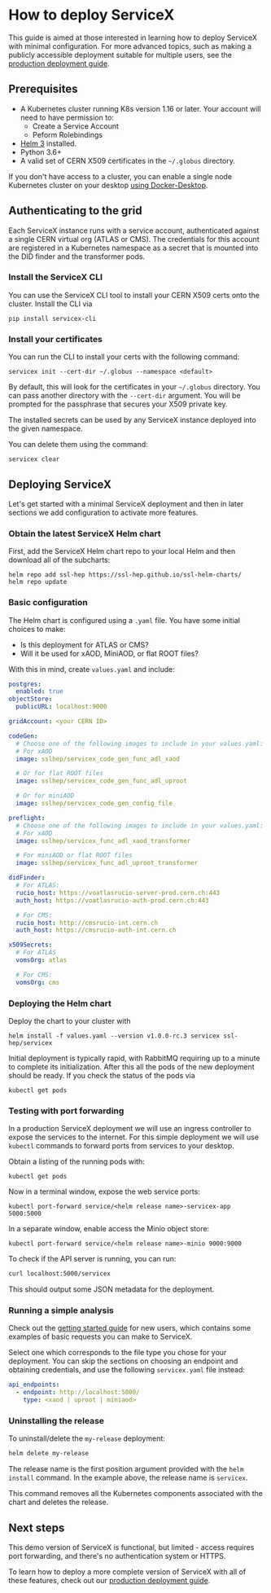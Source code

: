 # How to deploy ServiceX

This guide is aimed at those interested in learning how to deploy ServiceX 
with minimal configuration. For more advanced topics, such as making a 
publicly accessible deployment suitable for multiple users, 
see the [production deployment guide](production.md).

## Prerequisites
- A Kubernetes cluster running K8s version 1.16 or later. 
Your account will need to have permission to:
    - Create a Service Account
    - Peform Rolebindings
- [Helm 3](https://helm.sh/docs/intro/install/) installed.
- Python 3.6+
- A valid set of CERN X509 certificates in the `~/.globus` directory.

If you don't have access to a cluster, you can enable a single node 
Kubernetes cluster on your desktop 
[using Docker-Desktop](https://www.docker.com/blog/kubernetes-is-now-available-in-docker-desktop-stable-channel/).



## Authenticating to the grid
Each ServiceX instance runs with a service account, authenticated against a 
single CERN virtual org (ATLAS or CMS). The credentials for this account are
registered in a Kubernetes namespace as a secret that is mounted into the DID
finder and the transformer pods.

### Install the ServiceX CLI

You can use the ServiceX CLI tool to install your CERN X509 certs onto the 
cluster. Install the CLI via 

```
pip install servicex-cli
```

### Install your certificates

You can run the CLI to install your certs with the following command:
```
servicex init --cert-dir ~/.globus --namespace <default>
```
By default, this will look for the certificates in your `~/.globus` directory.
You can pass another directory with the `--cert-dir` argument.
You will be prompted for the passphrase that secures your X509 private key.

The installed secrets can be used by any ServiceX instance deployed into the
given namespace.

You can delete them using the command:
```
servicex clear
```

## Deploying ServiceX
Let's get started with a minimal ServiceX deployment and then in later sections
we add configuration to activate more features.

### Obtain the latest ServiceX Helm chart
First, add the ServiceX Helm chart repo to your local Helm and then download
all of the subcharts:
```
helm repo add ssl-hep https://ssl-hep.github.io/ssl-helm-charts/
helm repo update
``` 

### Basic configuration
The Helm chart is configured using a `.yaml` file.
You have some initial choices to make:

* Is this deployment for ATLAS or CMS?
* Will it be used for xAOD, MiniAOD, or flat ROOT files?
 
With this in mind, create `values.yaml` and include:
```yaml
postgres:
  enabled: true
objectStore:
  publicURL: localhost:9000

gridAccount: <your CERN ID>

codeGen:
  # Choose one of the following images to include in your values.yaml:
  # For xAOD
  image: sslhep/servicex_code_gen_func_adl_xaod

  # Or for flat ROOT files
  image: sslhep/servicex_code_gen_func_adl_uproot

  # Or for miniAOD
  image: sslhep/servicex_code_gen_config_file

preflight:
  # Choose one of the following images to include in your values.yaml:
  # For xAOD
  image: sslhep/servicex_func_adl_xaod_transformer

  # For miniAOD or flat ROOT files
  image: sslhep/servicex_func_adl_uproot_transformer

didFinder:
  # For ATLAS:
  rucio_host: https://voatlasrucio-server-prod.cern.ch:443
  auth_host: https://voatlasrucio-auth-prod.cern.ch:443

  # For CMS:
  rucio_host: http://cmsrucio-int.cern.ch
  auth_host: https://cmsrucio-auth-int.cern.ch

x509Secrets:
  # For ATLAS
  vomsOrg: atlas

  # For CMS:
  vomsOrg: cms
```

### Deploying the Helm chart
Deploy the chart to your cluster with 
```
helm install -f values.yaml --version v1.0.0-rc.3 servicex ssl-hep/servicex
```

Initial deployment is typically rapid, with RabbitMQ requiring up to a minute to
complete its initialization. After this all the pods of the new deployment 
should be ready. If you check the status of the pods via

```
kubectl get pods
```

### Testing with port forwarding
In a production ServiceX deployment we will use an ingress controller to expose
the services to the internet. For this simple deployment we will use
`kubectl` commands to forward ports from services to your desktop.

Obtain a listing of the running pods with:
```
kubectl get pods
```

Now in a terminal window, expose the web service ports:
```
kubectl port-forward service/<helm release name>-servicex-app 5000:5000
```

In a separate window, enable access the Minio object store:
```
kubectl port-forward service/<helm release name>-minio 9000:9000
```

To check if the API server is running, you can run:
```bash
curl localhost:5000/servicex
```
This should output some JSON metadata for the deployment.

### Running a simple analysis

Check out the [getting started guide](../user/getting-started.md) for new users,
which contains some examples of basic requests you can make to ServiceX.

Select one which corresponds to the file type you chose for your deployment.
You can skip the sections on choosing an endpoint and obtaining credentials, 
and use the following `servicex.yaml` file instead:
```yaml
api_endpoints:
  - endpoint: http://localhost:5000/
    type: <xaod | uproot | miniaod>
```

### Uninstalling the release

To uninstall/delete the `my-release` deployment:
```bash
helm delete my-release
```
The release name is the first position argument provided with the 
`helm install` command. In the example above, the release name is `servicex`.

This command removes all the Kubernetes components associated with the chart and 
deletes the release.

## Next steps
This demo version of ServiceX is functional, but limited - access requires 
port forwarding, and there's no authentication system or HTTPS.

To learn how to deploy a more complete version of ServiceX with all of 
these features, check out our [production deployment guide](production.md).
